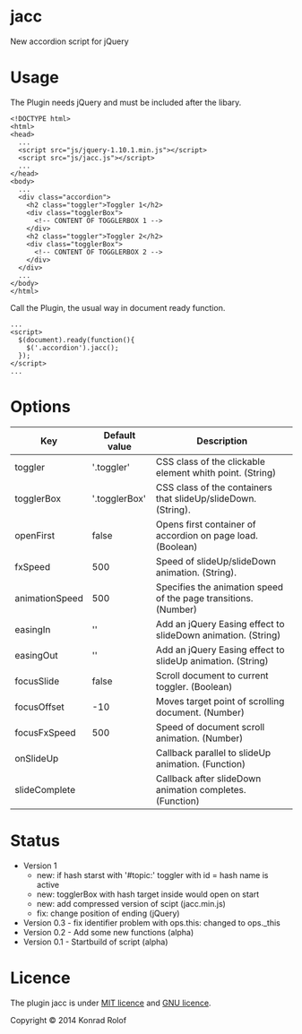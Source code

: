jacc
====

<p>New accordion script for jQuery<p>

Usage
=====

<p>The Plugin needs jQuery and must be included after the libary.</p>

<pre><code>&lt;!DOCTYPE html>
&lt;html>
&lt;head>
  ...
  &lt;script src="js/jquery-1.10.1.min.js">&lt;/script>
  &lt;script src="js/jacc.js">&lt;/script>
  ...
&lt;/head>
&lt;body>
  ...
  &lt;div class="accordion">
	&lt;h2 class="toggler">Toggler 1&lt;/h2>
	&lt;div class="togglerBox">
	  &lt;!-- CONTENT OF TOGGLERBOX 1 -->
	&lt;/div>
	&lt;h2 class="toggler">Toggler 2&lt;/h2>
	&lt;div class="togglerBox">
	  &lt;!-- CONTENT OF TOGGLERBOX 2 -->
	&lt;/div>
  &lt;/div>
  ...
&lt;/body>
&lt;/html>
</code></pre>

<p>Call the Plugin, the usual way in document ready function.</p>

<pre><code>...
&lt;script>
  $(document).ready(function(){
  	$('.accordion').jacc();
  });
&lt;/script>
...
</code></pre>

Options
=======

<table class="Table">
	<thead>
		<tr>
		    <th scope="col">Key</th>
		    <th scope="col">Default value</th>
		    <th scope="col">Description</th>
		</tr> 
	</thead>
    <tbody>
		<tr>
			<td>toggler</td>
			<td>'.toggler'</td>
			<td>CSS class of the clickable element whith point. (String)</td>
		</tr>
		<tr>
			<td>togglerBox</td>
			<td>'.togglerBox'</td>
			<td>CSS class of the containers that slideUp/slideDown. (String).</td>
		</tr>
		<tr>
			<td>openFirst</td>
			<td>false</td>
			<td>Opens first container of accordion on page load. (Boolean)</td>
		</tr>
		<tr>
			<td>fxSpeed</td>
			<td>500</td>
			<td>Speed of slideUp/slideDown animation. (String).</td>
		</tr>
		<tr>
			<td>animationSpeed</td>
			<td>500</td>
			<td>Specifies the animation speed of the page transitions. (Number)</td>
		</tr>
		<tr>
			<td>easingIn</td>
			<td>''</td>
			<td>Add an jQuery Easing effect to slideDown animation. (String)</td>
		</tr>
		<tr>
			<td>easingOut</td>
			<td>''</td>
			<td>Add an jQuery Easing effect to slideUp animation. (String)</td>
		</tr>
		<tr>
			<td>focusSlide</td>
			<td>false</td>
			<td>Scroll document to current toggler. (Boolean)</td>
		</tr>
		<tr>
			<td>focusOffset</td>
			<td>-10</td>
			<td>Moves target point of scrolling document. (Number)</td>
		</tr>
		<tr>
			<td>focusFxSpeed</td>
			<td>500</td>
			<td>Speed of document scroll animation. (Number)</td>
		</tr>
		<tr>
			<td>onSlideUp</td>
			<td>&nbsp;</td>
			<td>Callback parallel to slideUp animation. (Function)</td>
		</tr>
		<tr>
			<td>slideComplete</td>
			<td>&nbsp;</td>
			<td>Callback after slideDown animation completes. (Function)</td>
		</tr>
	</tbody>
</table>

Status
======

<ul>
	<li>Version 1
		<ul>
			<li>new: if hash starst with '#topic:' toggler with id = hash name is active</li>
			<li>new: togglerBox with hash target inside would open on start</li>
			<li>new: add compressed version of scipt (jacc.min.js)</li>
			<li>fix: change position of ending (jQuery)</li>
		</ul>
	</li>
	<li>Version 0.3 - fix identifier problem with ops.this: changed to ops._this</li>
	<li>Version 0.2 - Add some new functions (alpha)</li>
	<li>Version 0.1 - Startbuild of script (alpha)</li>
</ul>

Licence
=======

<p>The plugin jacc is under <a href="http://opensource.org/licenses/MIT" title="Opensource.org" target="_blank">MIT licence</a> and <a href="http://www.gnu.org/licenses/gpl.txt" target="_blank" title="GNU GENERAL PUBLIC LICENSE Version 3">GNU licence</a>.</p>
<p>Copyright &#169; 2014 Konrad Rolof</p>
